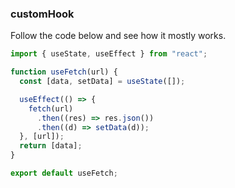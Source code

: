 ### customHook

Follow the code below and see how it mostly works.

```js
import { useState, useEffect } from "react";

function useFetch(url) {
  const [data, setData] = useState([]);

  useEffect(() => {
    fetch(url)
      .then((res) => res.json())
      .then((d) => setData(d));
  }, [url]);
  return [data];
}

export default useFetch;
```
